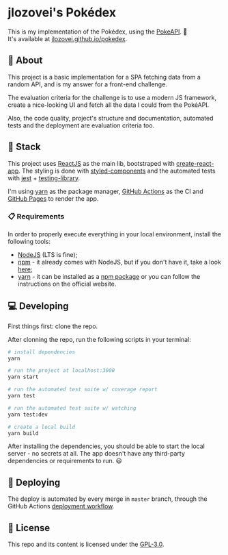 # jlozovei's Pokédex
This is my implementation of the Pokédex, using the [PokeAPI](https://pokeapi.co/). :rocket:  
It's available at [jlozovei.github.io/pokedex](https://jlozovei.github.io/pokedex).


## :scroll: About
This project is a basic implementation for a SPA fetching data from a random API, and is my answer for a front-end challenge.

The evaluation criteria for the challenge is to use a modern JS framework, create a nice-looking UI and fetch all the data I could from the PokéAPI.

Also, the code quality, project's structure and documentation, automated tests and the deployment are evaluation criteria too.


## :gem: Stack
This project uses [ReactJS](https://reactjs.org/) as the main lib, bootstraped with [create-react-app](https://github.com/facebook/create-react-app). The styling is done with [styled-components](https://styled-components.com/) and the automated tests with [jest](https://jestjs.io/) + [testing-library](https://testing-library.com/).

I'm using [yarn](https://yarnpkg.com) as the package manager, [GitHub Actions](https://github.com/features/actions) as the CI and [GitHub Pages](https://pages.github.com/) to render the app.

### :clipboard: Requirements
In order to properly execute everything in your local environment, install the following tools:

- [NodeJS](https://nodejs.org/en/) (LTS is fine);
- [npm](http://npmjs.com/) - it already comes with NodeJS, but if you don't have it, take a look [here](https://www.npmjs.com/get-npm);
- [yarn](https://classic.yarnpkg.com/en/docs/install/) - it can be installed as a [npm package](https://www.npmjs.com/package/yarn) or you can follow the instructions on the official website.


## :computer: Developing
First things first: clone the repo.

After clonning the repo, run the following scripts in your terminal:
```bash
# install dependencies
yarn

# run the project at localhost:3000
yarn start

# run the automated test suite w/ coverage report
yarn test

# run the automated test suite w/ watching
yarn test:dev

# create a local build
yarn build
```

After installing the dependencies, you should be able to start the local server - no secrets at all. The app doesn't have any third-party dependencies or requirements to run. :smiley:


## :rocket: Deploying
The deploy is automated by every merge in `master` branch, through the GitHub Actions [deployment workflow](https://github.com/jlozovei/pokedex/blob/master/.github/workflows/deploy.yml).


## :closed_lock_with_key: License
This repo and its content is licensed under the [GPL-3.0](https://github.com/jlozovei/pokedex/blob/master/LICENSE).
